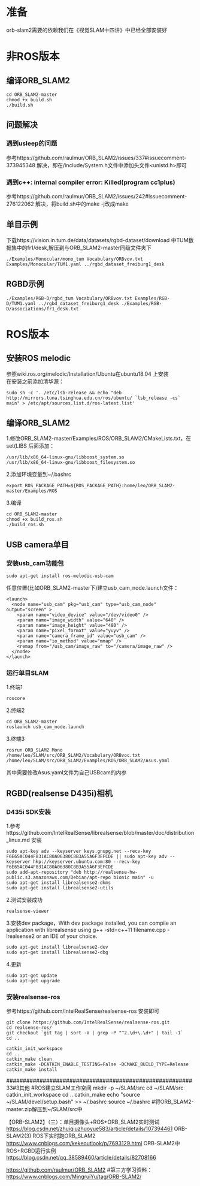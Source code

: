 # 准备
orb-slam2需要的依赖我们在《视觉SLAM十四讲》中已经全部安装好
# 非ROS版本
## 编译ORB_SLAM2
```
cd ORB_SLAM2-master 
chmod +x build.sh   
./build.sh          
```
## 问题解决
### 遇到usleep的问题
参考https://github.com/raulmur/ORB_SLAM2/issues/337#issuecomment-373945348 解决，即在/include/System.h文件中添加头文件<unistd.h>即可
### 遇到c++: internal compiler error: Killed(program cc1plus)
参考https://github.com/raulmur/ORB_SLAM2/issues/242#issuecomment-276122062 解决，将build.sh中的make -j改成make
## 单目示例
下载https://vision.in.tum.de/data/datasets/rgbd-dataset/download 中TUM数据集中的fr1/desk,解压到与ORB_SLAM2-master同级文件夹下
 ```
./Examples/Monocular/mono_tum Vocabulary/ORBvov.txt Examples/Monocular/TUM1.yaml ../rgbd_dataset_freiburg1_desk
```
## RGBD示例
```
./Examples/RGB-D/rgbd_tum Vocabulary/ORBvov.txt Examples/RGB-D/TUM1.yaml ../rgbd_dataset_freiburg1_desk ./Examples/RGB-D/associations/fr1_desk.txt
```









# ROS版本
## 安装ROS melodic
参照wiki.ros.org/melodic/Installation/Ubuntu在ubuntu18.04 上安装  <br/>
在安装之前添加清华源：
```
sudo sh -c '. /etc/lsb-release && echo "deb http://mirrors.tuna.tsinghua.edu.cn/ros/ubuntu/ `lsb_release -cs` main" > /etc/apt/sources.list.d/ros-latest.list'
```
## 编译ORB_SLAM2
1.修改ORB_SLAM2-master/Examples/ROS/ORB_SLAM2/CMakeLists.txt，在set(LIBS 后面添加：<br/>
```
/usr/lib/x86_64-linux-gnu/libboost_system.so  
/usr/lib/x86_64-linux-gnu/libboost_filesystem.so  
```
2.添加环境变量到~/.bashrc  <br/>
```
export ROS_PACKAGE_PATH=${ROS_PACKAGE_PATH}:home/leo/ORB_SLAM2-master/Examples/ROS
```
3.编译 <br/>
```
cd ORB_SLAM2-master
chmod +x build_ros.sh
./build_ros.sh
```

## USB camera单目
### 安装usb_cam功能包
```
sudo apt-get install ros-melodic-usb-cam
```
任意位置(比如ORB_SLAM2-master下)建立usb_cam_node.launch文件： <br/>
```
<launch>
  <node name="usb_cam" pkg="usb_cam" type="usb_cam_node" output="screen" >
    <param name="video_device" value="/dev/video0" />
    <param name="image_width" value="640" />
    <param name="image_height" value="480" />
    <param name="pixel_format" value="yuyv" />
    <param name="camera_frame_id" value="usb_cam" />
    <param name="io_method" value="mmap" />
    <remap from="/usb_cam/image_raw" to="/camera/image_raw" />
  </node>
</launch>
```
### 运行单目SLAM
1.终端1
```
roscore
```
2.终端2
```
cd ORB_SLAM2-master
roslaunch usb_cam_node.launch
```
3.终端3
```
rosrun ORB_SLAM2 Mono /home/leo/SLAM/src/ORB_SLAM2/Vocabulary/ORBvoc.txt /home/leo/SLAM/src/ORB_SLAM2/Examples/ROS/ORB_SLAM2/Asus.yaml
``` 
其中需要修改Asus.yaml文件为自己USBcam的内参




## RGBD(realsense D435i)相机
### D435i SDK安装
1.参考https://github.com/IntelRealSense/librealsense/blob/master/doc/distribution_linux.md 安装   <br/>
```
sudo apt-key adv --keyserver keys.gnupg.net --recv-key F6E65AC044F831AC80A06380C8B3A55A6F3EFCDE || sudo apt-key adv --keyserver hkp://keyserver.ubuntu.com:80 --recv-key F6E65AC044F831AC80A06380C8B3A55A6F3EFCDE 
sudo add-apt-repository "deb http://realsense-hw-public.s3.amazonaws.com/Debian/apt-repo bionic main" -u  
sudo apt-get install librealsense2-dkms 
sudo apt-get install librealsense2-utils  
```
2.测试安装成功 <br/>
```
realsense-viewer  
```
3.安装dev package，With dev package installed, you can compile an application with librealsense using g++ -std=c++11 filename.cpp -lrealsense2 or an IDE of your choice.  <br/>
```
sudo apt-get install librealsense2-dev
sudo apt-get install librealsense2-dbg
```
4.更新
```
sudo apt-get update
sudo apt-get upgrade
```
### 安装realsense-ros
参考https://github.com/IntelRealSense/realsense-ros 安装即可
```
git clone https://github.com/IntelRealSense/realsense-ros.git
cd realsense-ros/
git checkout `git tag | sort -V | grep -P "^2.\d+\.\d+" | tail -1`
cd ..
```
```
catkin_init_workspace
cd ..
catkin_make clean
catkin_make -DCATKIN_ENABLE_TESTING=False -DCMAKE_BUILD_TYPE=Release
catkin_make install
```
















########################################################33#3其他
#ROS建立SLAM工作空间
mkdir -p ~/SLAM/src
cd ~/SLAM/src
catkin_init_workspace
cd ..
catkin_make
echo "source ~/SLAM/devel/setup.bash" >> ~/.bashrc
source ~/.bashrc
#将ORB_SLAM2-master.zip解压到~/SLAM/src中

【ORB-SLAM2】（三）：单目摄像头+ROS+ORB_SLAM2实时测试
https://blog.csdn.net/zhuiqiuzhuoyue583/article/details/107394461
ORB-SLAM2(3) ROS下实时跑ORB_SLAM2
https://www.cnblogs.com/kekeoutlook/p/7693129.html
ORB-SLAM2中ROS+RGBD运行实例
https://blog.csdn.net/qq_38589460/article/details/82708166

https://github.com/raulmur/ORB_SLAM2
#第三方学习资料：https://www.cnblogs.com/MingruiYu/tag/ORB-SLAM2/
